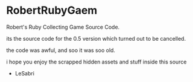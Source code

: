 # RobertRubyGaem
 Robert's Ruby Collecting Game Source Code.

its the source code for the 0.5 version which turned out to be cancelled.

the code was awful, and soo it was soo old.

i hope you enjoy the scrapped hidden assets and stuff
inside this source

- LeSabri